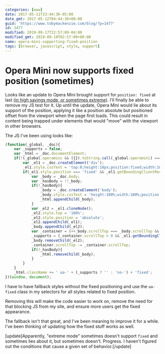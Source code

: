 ```yaml
---
categories: [www]
date: 2017-05-11T23:44:36-05:00
date_gmt: 2017-05-12T04:44:36+00:00
guid: 'https://www.tobymackenzie.com/blog/?p=1477'
id: 1477
modified: 2019-09-17T22:57:09-04:00
modified_gmt: 2019-09-18T02:57:09+00:00
name: opera-mini-supporting-fixed-position
tags: [browser, javascript, style, support]
---
```


Opera Mini now supports fixed position (sometimes)
==================================================

Looks like an update to Opera Mini brought support for `position: fixed` at last <ins>(in high savings mode, or sometimes extreme)</ins>.  I'll finally be able to remove my JS test for it.<!--more-->  Up until the update, Opera Mini would lie about its support of the position, applying it like a position absolute but positioned offset from the viewport when the page first loads.  This could result in content being trapped under elements that would "move" with the viewport in other browsers.

The JS I've been using looks like:

``` js
(function(_global, _doc){
	var _supports = false;
	var _html = _doc.documentElement;
	if(!(_global.operamini && ({}).toString.call(_global.operamini) === '[object OperaMini]')){
		var _el1 = _doc.createElement('div');
		_el1.style.cssText = 'top:0;height:10px;position:fixed;width:100%;';
		if(_el1.style.position === 'fixed' && _el1.getBoundingClientRect){
			var _body = _doc.body;
			var _hasBody = !!_body;
			if(!_hasBody){
				_body = _doc.createElement('body');
				_body.style.cssText = 'height:100%;width:100%;position:absolute;'
				_html.appendChild(_body);
			}
			var _el2 = _el1.cloneNode();
			_el2.style.top = '100%';
			_el2.style.position = 'absolute';
			_el2.appendChild(_el1);
			_body.appendChild(_el2);
			var _container = (++_body.scrollTop === _body.scrollTop && _body) || (++_html.scrollTop === _html.scrollTop && _html);
			_supports = (_container.scrollTop > 0 && _el1.getBoundingClientRect().top === 0)
			_body.removeChild(_el2);
			_container.scrollTop -= _container.scrollTop;
			if(!_hasBody){
				_html.removeChild(_body);
			}
		}
	}
	_html.className += ' ua-' + (_supports ? '' : 'no-') + 'fixed';
})(window, document);
```

I have to have fallback styles without the fixed positioning and use the `ua-fixed` class in my selectors for all styles related to fixed position.

Removing this will make the code easier to work on, remove the need for that blocking JS from my site, and ensure more users get the fixed appearance.

The fallback isn't that great, and I've been meaning to improve it for a while.  I've been thinking of updating how the fixed stuff works as well.

[update]Apparently, "extreme mode" sometimes doesn't support `fixed` and sometimes lies about it, but sometimes doesn't.  Progress.  I haven't figured out the conditions that cause a given set of behavior.[/update]
